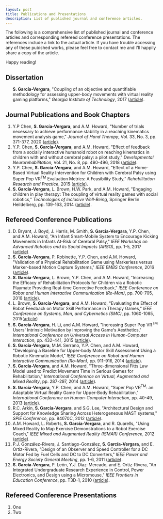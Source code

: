 ```yaml
---
layout: post
title: Publications and Presentations
description: List of published journal and conference articles.
---
```


<!-- (<a href="">article</a>) -->

The following is a comprehensive list of published journal and conference
articles and corresponding refereed conference presentations. The references
include a link to the actual article. If you have trouble accessing any of these
pubished works, please feel free to contact me and I'll happily share a copy of
the article.

Happy reading!

## Dissertation <a id="headerlink" name="dissertation" href="#dissertation" title="Permalink to this headline"></a>

<div class="reference">
<ol>

<strong>S. García-Vergara</strong>, "Coupling of an objective and quantifiable
methodology for assessing upper-body movements with virtual reality gaming
platforms," <i>Georgia Institute of Technology</i>, 2017 (<a
href="https://smartech.gatech.edu/bitstream/handle/1853/58230/GARCIA-DISSERTATION-2017.pdf?sequence=1&isAllowed=y">article</a>).

</ol>
</div>

## Journal Publications and Book Chapters <a id="headerlink" name="journals" href="#journals" title="Permalink to this headline"></a>

<div class="reference">
<ol>

<li>Y.P Chen, <strong>S. García-Vergara</strong>, and A.M. Howard, "Number of
trials necessary to achieve performance stability in a reaching kinematics
movement analysis game," <i>Journal of Hand Therapy</i>, Vol. 33, No. 3,
pp. 371-377, 2020 (<a
href="https://www.sciencedirect.com/science/article/pii/S0894113018302679?casa_token=5n8vn_dy31gAAAAA:TMFymFH-z9F8BVhi1ExJu-qv1RfPYZjbnJd5Livebve_4VZ-isiHbx3sZElEnpQAIh2G_VReGqg">article</a>). </li>

<li> Y.P. Chen, <strong>S. García-Vergara</strong>, and A.M. Howard, "Effect of
feedback from a socially interactive humanoid robot on reaching kinematics in
children with and without cerebral palsy: a pilot study," <i>Developmental
Neurorehabilitation</i>, Vol. 21, No. 8, pp. 490-496, 2018 (<a
href="https://www.tandfonline.com/doi/pdf/10.1080/17518423.2017.1360962?casa_token=cNTHy7bVrs8AAAAA:hyIlYRtXb1aRtQikILOAhHzBJSjtQGzbOsvYXTWohgMxQ5FlO1eA7asyQkU9QxDsLjUgcRWqxFKh7Q">article</a>).
</li>

<li>Y.P. Chen, <strong>S. García-Vergara</strong>, and A.M. Howard, "Effect of a
Home-Based Virtual Reality Intervention for Children with Cerebral Palsy using
Super Pop VR<sup>TM</sup> Evaluation Metrics: A Feasibility Study,"
<i>Rehabilitation Research and Practice</i>, 2015 (<a
href="https://www.hindawi.com/journals/rerp/2015/812348/">article</a>). </li>

<li><strong>S. García-Vergara</strong>, L. Brown, H.W. Park, and A.M. Howard,
"Engaging children in play therapy: The coupling of virtual reality games with
social robotics," <i>Technologies of Inclusive Well-Being</i>, Springer Berlin
Heildelberg, pp. 139-163, 2014 (<a
href="https://smartech.gatech.edu/bitstream/handle/1853/53810/Engaging%20Children%20in%20Play%20Therapy%20The%20Coupling%20of%20Virtual%20Reality%20(VR)%20Games%20With%20Social%20Robotics-1.pdf?sequence=1&isAllowed=y">article</a>). </li>

</ol>
</div>

## Refereed Conference Publications <a id="headerlink" name="conference-publications" href="#conference-publications" title="Permalink to this headline"></a>

<div class="reference">
<ol>

<li>D. Bryant, J. Boyd, J. Harris, M. Smith, <strong>S. García-Vergara</strong>,
Y.P. Chen, and A.M. Howard, "An Infant Smart-Mobile System to Encourage Kicking
Movements in Infants At-Risk of Cerebral Palsy," <i>IEEE Workshop on Advanced
Robotics and its Social Impacts (ARSO)</i>, pp. 1-5, 2017 (<a
href="https://ieeexplore.ieee.org/stamp/stamp.jsp?arnumber=8025187&casa_token=jU_xucOYqU4AAAAA:kLarR5SY8m0VLSLLaBBt-0hzuCLcCElcczhDfi2c32f5rVcAuadiDRnt8AhQ-XxdgfO7fDtuLw&tag=1">article</a>). </li>

<li><strong>S. García-Vergara</strong>, P. Robinette, Y.P. Chen, and
A.M. Howard, "Validation of a Physical Rehabilitation Game using Markerless
versus Marker-based Motion Capture Systems," <i>IEEE EMBS Conference</i>, 2016
(<a
href="https://smartech.gatech.edu/bitstream/handle/1853/54727/optitrackvskinect.pdf?sequence=1&isAllowed=y">article</a>). </li>

<li><strong>S. García-Vergara</strong>, L. Brown, Y.P. Chen, and A.M. Howard,
"Increasing the Efficacy of Rehabilitation Protocols for Children via a Robotic
Playmate Providing Real-time Corrective Feedback," <i>IEEE Conference on Robot
and Human Interactive Communication (Ro-Man)</i>, pp. 700-705, 2016 (<a
href="https://ieeexplore.ieee.org/stamp/stamp.jsp?arnumber=7745195&casa_token=jLF0d5EnXGQAAAAA:HgluWywpoN5mmtYL1tZrX3r9wRtBx5KfYZKBdJKZEiMzKospXkiYzM_n1SnBsaC-l6by6Lc6bQ">article</a>). </li>

<li>L. Brown, <strong>S. García-Vergara</strong>, and A.M. Howard, "Evaluating
the Effect of Robot Feedback on Motor Skill Performance in Therapy Games,"
<i>IEEE Conference on Systems, Man, and Cybernetics (SMC)</i>, pp. 1060-1065,
2015(<a
href="https://ieeexplore.ieee.org/stamp/stamp.jsp?arnumber=7379323&casa_token=l4TvXVheNF4AAAAA:B7L_CyV4KK5zS9UzzOIRKk3-nLqWxr8I8Sd0YkvnERObNU1j0u64I4Heat22LCxkEGU7gCzr0w">article</a>)</li>

<li><strong>S. García-Vergara</strong>, H. Li, and A.M. Howard, "Increasing
Super Pop VR<sup>TM</sup> Users' Intrinsic Motivation by Improving the Game's
Aesthetics," <i>International Conference on Universal Access in Human-Computer
Interaction</i>, pp. 432-441, 2015 (<a
href="https://link.springer.com/chapter/10.1007/978-3-319-20684-4_42">article</a>). </li>

<li><strong>S. García-Vergara</strong>, M.M. Serrano, Y.P. Chen, and
A.M. Howard, "Developing a Baseline for Upper-body Motor Skill Assessment Using
a Robotic Kinematic Model," <i>IEEE Conference on Robot and Human Interactive
Communication (Ro-Man)</i>, pp. 911-916, 2014 (<a
href="https://ieeexplore.ieee.org/stamp/stamp.jsp?arnumber=6926369&casa_token=D3amjj8Xrc8AAAAA:kqzkslUveOI9FypR1grX4whT8g6mYl8hnme2MPgFISdZXFJmDnuwpZ4HdEQ7QfRDbcJsotPEeQ">article</a>). </li>

<li><strong>S. García-Vergara</strong>, and A.M. Howard, "Three-dimensional
Fitts Law Model used to Predict Movement Time in Serious Games for
Rehabilitation," <i>International Conference on Virtual, Augmented and Mixed
Reality</i>, pp. 287-297, 2014 (<a
href="https://link.springer.com/content/pdf/10.1007/978-3-319-07464-1_27.pdf">article</a>). </li>

<li><strong>S. García-Vergara</strong>, Y.P. Chen, and A.M. Howard, "Super Pop
VR<sup>TM</sup>: an Adaptable Virtual Reality Game for Upper-Body
Rehabilitation," <i>International Conference on Human-Computer Interaction</i>,
pp. 40-49, 2013 (<a
href="https://link.springer.com/content/pdf/10.1007/978-3-642-39420-1_5.pdf">article</a>). </li>

<li>R.C. Arkin, <strong>S. García-Vergara</strong>, and S.G. Lee, "Architectural
Design and Support for Knowledge Sharing Across Heterogeneous MAST systems,"
<i>SPIE Conference</i>, pp. 84070C, 2012 (<a
href="https://www.spiedigitallibrary.org/proceedings/Download?fullDOI=10.1117/12.918020&casa_token=qDQAAVwSSXgAAAAA:I2exUdnVH7Y7zV3nxlVy4XtZLR0nIF5gUBtXjwhujK-KgTstMYxuzTV--n-tPGlLxax2Mf-kIYw">article</a>). </li>

<li>A.M. Howard, L. Roberts, <strong>S. García-Vergara</strong>, and
R. Quarells, "Using Mixed Reality to Map Exercise Demonstrations to a Robot
Exercise Coach," <i>IEEE Mixed and Augmented Reality (ISMAR) Conference</i>,
2012 (<a
href="https://ieeexplore.ieee.org/stamp/stamp.jsp?arnumber=6402579&casa_token=4AWFiISsnroAAAAA:zv8s7CS_9g-y2iyA5EezSd-l3ISkb0aiuknThZZnkpIpPbb62iETpPfh5cEhyZYj6jh3puq1Ag">article</a>). </li>

<li>P.J. González-Rivera, J. Santiago-González,
<strong>S. García-Vergara</strong>, and E. Ortiz-Rivera, "Design of an Observer
and Speed Controller for a DC Motor Fed by Fuel Cells and DC to DC Converters,"
<i>IEEE Power and Energy Society General Meeting</i>, pp. 1-6, 2011 (<a
href="https://ieeexplore.ieee.org/stamp/stamp.jsp?arnumber=6039802&casa_token=-t03G4yHJCAAAAAA:j4MefIdxBk11xvcz8TT8JQwkqAeKjiAKoUhdNpwot9MvxpTC9yOaF7VB254W97dE6JzY6aY8Hg">article</a>). </li>

<li><strong>S. García-Vergara</strong>, P. León, Y.J. Díaz-Mercado, and
E. Ortiz-Rivera, "An Integrated Undergraduate Research Experience in Control,
Power Electronics, and Design using a Micromouse," <i>IEEE Frontiers in
Education Conference</i>, pp. T3D-1, 2010 (<a
href="https://ieeexplore.ieee.org/stamp/stamp.jsp?arnumber=5673223&casa_token=f7SL5VjcDKEAAAAA:11UDcCmqbeM7x-w27syAZSH3Ci1eEw3ZPHMVPJC7m6fLPZP_att2OZl-41SQk_3RT7Tlt7U0MQ">article</a>). </li>

</ol>
</div>

## Refereed Conference Presentations <a id="headerlink" name="presentations" href="#presentations" title="Permalink to this headline"></a>

1. One
2. Two
